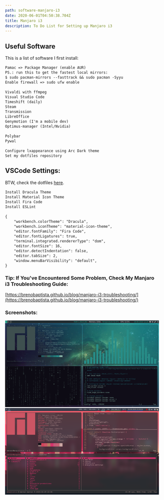 ```yaml
---
path: software-manjaro-i3
date: 2020-06-01T04:50:38.704Z
title: Manjaro i3
description: To Do List for Setting up Manjaro i3
---
```

## Useful Software

This is a list of software I first install:

```
Pamac => Package Manager (enable AUR)
PS.: run this to get the fastest local mirrors:
$ sudo pacman-mirrors --fasttrack && sudo pacman -Syyu
Enable firewall => sudo ufw enable

Vivaldi with ffmpeg
Visual Studio Code
Timeshift (daily)
Steam
Transmission
LibreOffice
Genymotion (I'm a mobile dev)
Optimus-manager (Intel/Nvidia)

Polybar
Pywal

Configure lxappearance using Arc Dark theme
Set my dotfiles repository
```

## VSCode Settings:

BTW, check the dotfiles [here](https://github.com/brenobaptista/dotfiles).

```
Install Dracula Theme
Install Material Icon Theme
Install Fira Code
Install ESLint

{
    "workbench.colorTheme": "Dracula",
    "workbench.iconTheme": "material-icon-theme",
    "editor.fontFamily": "Fira Code",
    "editor.fontLigatures": true,
    "terminal.integrated.rendererType": "dom",
    "editor.fontSize": 16,
    "editor.detectIndentation": false,
    "editor.tabSize": 2,
    "window.menuBarVisibility": "default",
}
```

### Tip: If You've Encountered Some Problem, Check My Manjaro i3 Troubleshooting Guide:

[https://brenobaptista.github.io/blog/manjaro-i3-troubleshooting/](https://brenobaptista.github.io/blog/manjaro-i3-troubleshooting/)

### Screenshots:

![old](./cmatrix_cava.png)
![new](./ranger_polybar.png)
